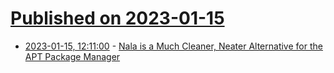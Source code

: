 # [Published on 2023-01-15](index.md)

* [2023-01-15, 12:11:00](https://soylentnews.org/article.pl?sid=23/01/14/0846223&from=rss) - [Nala is a Much Cleaner, Neater Alternative for the APT Package Manager](https://soylentnews.org/article.pl?sid=23/01/14/0846223&from=rss)
